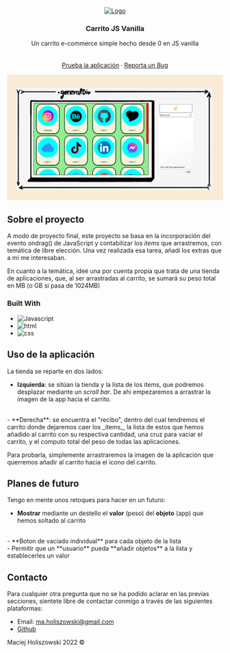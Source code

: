 <!-- PROJECT LOGO -->

<div align="center">
  <a href="https://github.com/github_username/repo_name">
    <img src="./img/shopping-cart-20370-32x32.ico" alt="Logo" width="30" height="30">
  </a>

<h3 align="center">Carrito JS Vanilla</h3>

  <p align="center">
    Un carrito e-commerce simple hecho desde 0 en JS vanilla 
    <br />
    <br />
    <br />
    <a href="https://github.com/github_username/repo_name">Prueba la aplicación</a>
    ·
    <a href="https://github.com/github_username/repo_name/issues">Reporta un Bug</a>
  </p>
</div>


![Screenshot](./img/capturaCarrito.png)

<!-- ABOUT THE PROJECT -->
## Sobre el proyecto

A modo de proyecto final, este proyecto se basa en la incorporación del evento ondrag() de JavaScript y contabilizar los _items_ que arrastremos, con temática de libre elección. Una vez realizada esa tarea, añadí los extras que a mi me interesaban. 

En cuanto a la temática, ideé una por cuenta propia que trata de una tienda de aplicaciones, que, al ser arrastradas al carrito, se sumará su peso total en MB (o GB si pasa de 1024MB)

### Built With

* ![Javascript]
* ![html]
* ![css]





<!-- USAGE EXAMPLES -->
## Uso de la aplicación

La tienda se reparte en dos lados:
- **Izquierda**: se sitúan la tienda y la lista de los items, que podremos desplazar mediante un _scroll bar_. De ahi empezaremos a arrastrar la imagen de la app hacia el carrito.
<br>
- **Derecha**: se encuentra el "recibo", dentro del cual tendremos el carrito donde dejaremos caer los _items_, la lista de estos que hemos añadido al carrito con su respectiva cantidad, una cruz para vaciar el carrito, y el computo total del peso de todas las aplicaciones.

Para probarla, simplemente arrastraremos la imagen de la aplicación que querremos añadir al carrito hacia el icono del carrito. 


## Planes de futuro

Tengo en mente unos retoques para hacer en un futuro:

- **Mostrar** mediante un destello el **valor** (peso) del **objeto** (app) que hemos soltado al carrito
<br>
- **Boton de vaciado individual** para cada objeto de la lista
<br>
- Permitir que un **usuario** pueda **añadir objetos** a la lista y establecerles un valor

## Contacto

Para cualquier otra pregunta que no se ha podido aclarar en las previas secciones, sientete libre de contactar conmigo a través de las siguientes plataformas:

- Email: ma.holiszowski@gmail.com
- [Github](https://github.com/Mikiexe)






<!-- MARKDOWN LINKS & IMAGES -->

[Javascript]: https://img.shields.io/badge/Javascript-FF2D20?style=for-the-badge&logo=javascript&logoColor=white
[html]: https://img.shields.io/badge/HTML-blue?style=for-the-badge
[css]: https://img.shields.io/badge/CSS-orange?style=for-the-badge

[github]: https://github.com/Mikiexe



Maciej Holiszowski 2022 ©
